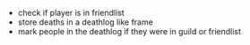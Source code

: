 * check if player is in friendlist
* store deaths in a deathlog like frame
* mark people in the deathlog if they were in guild or friendlist